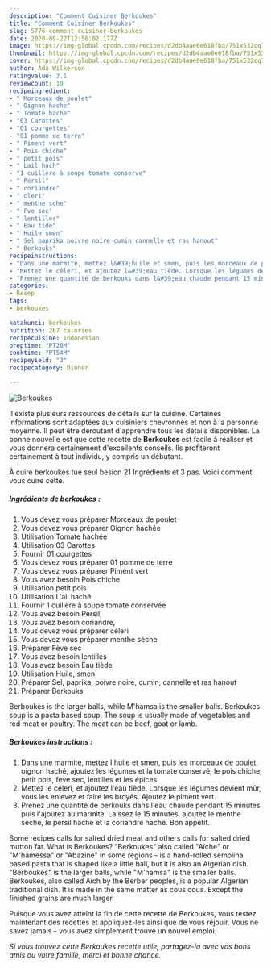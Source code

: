 ```yaml
---
description: "Comment Cuisiner Berkoukes"
title: "Comment Cuisiner Berkoukes"
slug: 5776-comment-cuisiner-berkoukes
date: 2020-09-22T12:50:02.177Z
image: https://img-global.cpcdn.com/recipes/d2db4aae6e618fba/751x532cq70/berkoukes-photo-principale-de-la-recette.jpg
thumbnail: https://img-global.cpcdn.com/recipes/d2db4aae6e618fba/751x532cq70/berkoukes-photo-principale-de-la-recette.jpg
cover: https://img-global.cpcdn.com/recipes/d2db4aae6e618fba/751x532cq70/berkoukes-photo-principale-de-la-recette.jpg
author: Ada Wilkerson
ratingvalue: 3.1
reviewcount: 10
recipeingredient:
- " Morceaux de poulet"
- " Oignon hache"
- " Tomate hache"
- "03 Carottes"
- "01 courgettes"
- "01 pomme de terre"
- " Piment vert"
- " Pois chiche"
- " petit pois"
- " Lail hach"
- "1 cuillère à soupe tomate conserve"
- " Persil"
- " coriandre"
- " cleri"
- " menthe sche"
- " Fve sec"
- " lentilles"
- " Eau tide"
- " Huile smen"
- " Sel paprika poivre noire cumin cannelle et ras hanout"
- " Berkouks"
recipeinstructions:
- "Dans une marmite, mettez l&#39;huile et smen, puis les morceaux de poulet, oignon haché, ajoutez les légumes et la tomate conservé, le pois chiche, petit pois, fève sec, lentilles et les épices."
- "Mettez le céleri, et ajoutez l&#39;eau tiède. Lorsque les légumes devient mûr, vous les enlevez et faire les broyés. Ajoutez le piment vert."
- "Prenez une quantité de berkouks dans l&#39;eau chaude pendant 15 minutes puis l&#39;ajoutez au marmite. Laissez le 15 minutes, ajoutez le menthe sèche, le persil haché et la coriandre haché. Bon appétit."
categories:
- Resep
tags:
- berkoukes

katakunci: berkoukes 
nutrition: 267 calories
recipecuisine: Indonesian
preptime: "PT26M"
cooktime: "PT54M"
recipeyield: "3"
recipecategory: Dinner

---
```



![Berkoukes](https://img-global.cpcdn.com/recipes/d2db4aae6e618fba/751x532cq70/berkoukes-photo-principale-de-la-recette.jpg)

Il existe plusieurs ressources de détails sur la cuisine. Certaines informations sont adaptées aux cuisiniers chevronnés et non à la personne moyenne. Il peut être déroutant d'apprendre tous les détails disponibles. La bonne nouvelle est que cette recette de <strong> Berkoukes </strong> est facile à réaliser et vous donnera certainement d'excellents conseils. Ils profiteront certainement à tout individu, y compris un débutant.

<!--inarticleads1-->

À cuire berkoukes tue seul besion 21 Ingrédients et 3 pas. Voici comment vous cuire cette.

##### Ingrédients de berkoukes :

1. Vous devez vous préparer  Morceaux de poulet
1. Vous devez vous préparer  Oignon hachée
1. Utilisation  Tomate hachée
1. Utilisation 03 Carottes
1. Fournir 01 courgettes
1. Vous devez vous préparer 01 pomme de terre
1. Vous devez vous préparer  Piment vert
1. Vous avez besoin  Pois chiche
1. Utilisation  petit pois
1. Utilisation  L&#39;ail haché
1. Fournir 1 cuillère à soupe tomate conservée
1. Vous avez besoin  Persil,
1. Vous avez besoin  coriandre,
1. Vous devez vous préparer  céleri
1. Vous devez vous préparer  menthe sèche
1. Préparer  Fève sec
1. Vous avez besoin  lentilles
1. Vous avez besoin  Eau tiède
1. Utilisation  Huile, smen
1. Préparer  Sel, paprika, poivre noire, cumin, cannelle et ras hanout
1. Préparer  Berkouks


Berboukes is the larger balls, while M&#39;hamsa is the smaller balls. Berkoukes soup is a pasta based soup. The soup is usually made of vegetables and red meat or poultry. The meat can be beef, goat or lamb. 

<!--inarticleads2-->

##### Berkoukes instructions :

1. Dans une marmite, mettez l&#39;huile et smen, puis les morceaux de poulet, oignon haché, ajoutez les légumes et la tomate conservé, le pois chiche, petit pois, fève sec, lentilles et les épices.
1. Mettez le céleri, et ajoutez l&#39;eau tiède. Lorsque les légumes devient mûr, vous les enlevez et faire les broyés. Ajoutez le piment vert.
1. Prenez une quantité de berkouks dans l&#39;eau chaude pendant 15 minutes puis l&#39;ajoutez au marmite. Laissez le 15 minutes, ajoutez le menthe sèche, le persil haché et la coriandre haché. Bon appétit.


Some recipes calls for salted dried meat and others calls for salted dried mutton fat. What is Berkoukes? &#34;Berkoukes&#34; also called &#34;Aïche&#34; or &#34;M&#39;hamessa&#34; or &#34;Abazine&#34; in some regions - is a hand-rolled semolina based pasta that is shaped like a little ball, but it is also an Algerian dish. &#34;Berboukes&#34; is the larger balls, while &#34;M&#39;hamsa&#34; is the smaller balls. Berkoukes, also called Aïch by the Berber peoples, is a popular Algerian traditional dish. It is made in the same matter as cous cous. Except the finished grains are much larger. 

<!--inarticleads1-->

<p>
Puisque vous avez atteint la fin de cette recette de Berkoukes, vous testez maintenant des recettes et appliquez-les ainsi que de vous réjouir. Vous ne savez jamais - vous avez simplement trouvé un nouvel emploi.
</p>

<p>
<i>Si vous trouvez cette Berkoukes recette utile, partagez-la avec vos bons amis ou votre famille, merci et bonne chance.</i>
</p>
